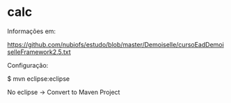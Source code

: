 # calc

Informações em:

https://github.com/nubiofs/estudo/blob/master/Demoiselle/cursoEadDemoiselleFramework2.5.txt

Configuração:

$ mvn eclipse:eclipse

No eclipse -> Convert to Maven Project

